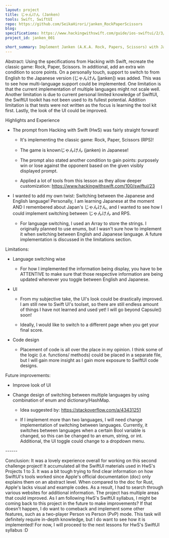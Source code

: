 ```yaml
---
layout: project
title: じゃんけん (Janken)
tools: Swift, SwiftUI 
repo: https://github.com/SeikaHirori/janken_RockPaperScissors
blog:
specifications: https://www.hackingwithswift.com/guide/ios-swiftui/2/3/challenge
project_id: janken_001

short_summary: Implement Janken (A.K.A. Rock, Papers, Scissors) with Japanese and English language support.
---
```

Abstract: Using the specifications from Hacking with Swift, recreate the
classic game: Rock, Paper, Scissors. In additional, add an extra win
condition to score points. On a personally touch, support to switch to
from English to the Japanese version (じゃんけん \[janken\]) was added.
This was to see how multi-language support could be implemented. One
limitation is that the current implementation of multiple languages
might not scale well. Another limitation is due to current personal
limited knowledge of SwiftUI, the SwiftUI toolkit has not been used to
its fullest potential. Addition limitation is that tests were not
written as the focus is learning the tool kit first. Lastly, the look of
the UI could be improved.


Highlights and Experience

-   The prompt from Hacking with Swift (HwS) was fairly straight
    forward!

    -   It's implementing the classic game: Rock, Paper, Scissors (RPS)!

    -   The game is knownじゃんけん (janken) in Japanese!

    -   The prompt also stated another condition to gain points:
        purposely win or lose against the opponent based on the given
        visibly displayed prompt.

    -   Applied a lot of tools from this lesson as they allow deeper
        customization: <https://www.hackingwithswift.com/100/swiftui/23>

-   I wanted to add my own twist: Switching between the Japanese and
    English language! Personally, I am learning Japanese at the moment
    AND I remembered about Japan's じゃんけん, and I wanted to see how I
    could implement switching between じゃんけん and RPS.

    -   For language switching, I used an Array to store the strings. I
        originally planned to use enums, but I wasn't sure how to
        implement it when switching between English and Japanese
        language. A future implementation is discussed in the
        limitations section.

Limitations:

-   Language switching wise

    -   For how I implemented the information being display, you have to
        be ATTENTIVE to make sure that those respective information are
        being updated whenever you toggle between English and Japanese.

-   UI

    -   From my subjective take, the UI's look could be drastically
        improved. I am still new to Swift UI's toolset, so there are
        still endless amount of things I have not learned and used yet!
        I will go beyond Capsule() soon!

    -   Ideally, I would like to switch to a different page when you get
        your final score.

-   Code design

    -   Placement of code is all over the place in my opinion. I think
        some of the logic (i.e. functions/ methods) could be placed in a
        separate file, but I will gain more insight as I gain more
        exposure to SwiftUI code designs.

Future improvements:

-   Improve look of UI

-   Change design of switching between multiple languages by using
    combination of enum and dictionary/HashMap.

    -   Idea suggested by: <https://stackoverflow.com/a/43431251>

    -   If I implement more than two languages, I will need change
        implementation of switching between languages. Currently, it
        switches between languages when a certain Bool variable is
        changed, so this can be changed to an enum, string, or int.
        Additional, the UI toggle could change to a dropdown menu.

\-\-\-\-\--

Conclusion: It was a lovely experience overall for working on this
second challenge project! It accumulated all the SwiftUI materials used
in HwS's Projects 1 to 3. It was a bit tough trying to find clear
information on how SwiftUI's tools worked since Apple's official
documentation (doc) only explains them on an abstract level. When
compared to the doc for Rust, Apple's lacks visual and example codes. As
a result, I had to search through various websites for additional
information. The project has multiple areas that could improved. As I am
following HwS's SwiftUI syllabus, I might be coming back to this project
in the future to make improvements? If that doesn't happen, I do want to
comeback and implement some other features, such as a two-player Person
vs Person (PvP) mode. This task will definitely require in-depth
knowledge, but I do want to see how it is implemented! For now, I will
proceed to the next lessons for HwS's SwiftUI syllabus :D
